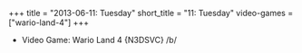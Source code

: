 +++
title = "2013-06-11: Tuesday"
short_title = "11: Tuesday"
video-games = ["wario-land-4"]
+++


* Video Game: Wario Land 4 {N3DSVC} /b/